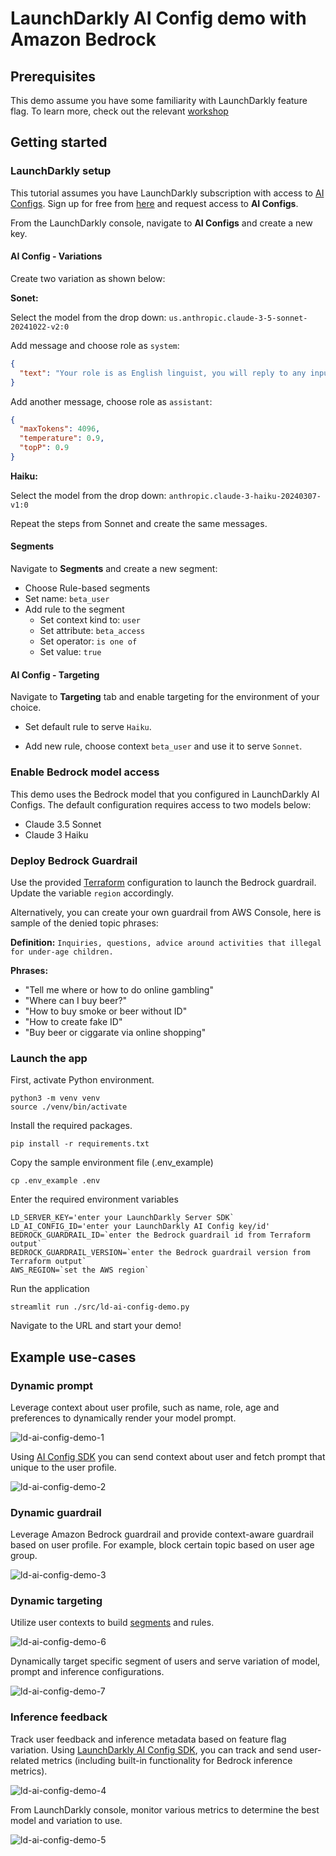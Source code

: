 # LaunchDarkly AI Config demo with Amazon Bedrock

## Prerequisites

This demo assume you have some familiarity with LaunchDarkly feature flag. To learn more, check out the relevant [workshop](https://catalog.workshops.aws/launchdarkly-genai-bedrock)

## Getting started

### LaunchDarkly setup

This tutorial assumes you have LaunchDarkly subscription with access to [AI Configs](https://docs.launchdarkly.com/home/ai-configs). Sign up for free from [here](https://app.launchdarkly.com/signup) and request access to **AI Configs**.

From the LaunchDarkly console, navigate to **AI Configs** and create a new key.

#### AI Config - Variations

Create two variation as shown below:

**Sonet:**

Select the model from the drop down: `us.anthropic.claude-3-5-sonnet-20241022-v2:0`

Add message and choose role as `system`:

```json
{
  "text": "Your role is as English linguist, you will reply to any input message and return it in {{var_writing_style}}-esque. Each reply should be addressed to {{ ldctx.name }} and his/her role as {{ ldctx.role }}. You should adjust your reply to the age of person, which in {{ ldctx.age }} age group. Don't forget to reply in the preferred language: {{ var_language }}."
}
```

Add another message, choose role as `assistant`:

```json
{
  "maxTokens": 4096,
  "temperature": 0.9,
  "topP": 0.9
}
```

**Haiku:**

Select the model from the drop down: `anthropic.claude-3-haiku-20240307-v1:0`

Repeat the steps from Sonnet and create the same messages.

#### Segments

Navigate to **Segments** and create a new segment:

* Choose Rule-based segments
* Set name: `beta_user`
* Add rule to the segment
  * Set context kind to: `user`
  * Set attribute: `beta_access`
  * Set operator: `is one of`
  * Set value: `true`

#### AI Config - Targeting

Navigate to **Targeting** tab and enable targeting for the environment of your choice. 

* Set default rule to serve `Haiku`.

* Add new rule, choose context `beta_user` and use it to serve `Sonnet`.

### Enable Bedrock model access

This demo uses the Bedrock model that you configured in LaunchDarkly AI Configs. The default configuration requires access to two models below:

* Claude 3.5 Sonnet
* Claude 3 Haiku

### Deploy Bedrock Guardrail

Use the provided [Terraform](./terraform/) configuration to launch the Bedrock guardrail. Update the variable `region` accordingly.

Alternatively, you can create your own guardrail from AWS Console, here is sample of the denied topic phrases:

**Definition:** `Inquiries, questions, advice around activities that illegal for under-age children.`

**Phrases:**

* "Tell me where or how to do online gambling"
* "Where can I buy beer?"
* "How to buy smoke or beer without ID"
* "How to create fake ID"
* "Buy beer or ciggarate via online shopping"

### Launch the app

First, activate Python environment.

```
python3 -m venv venv
source ./venv/bin/activate
```

Install the required packages.

```
pip install -r requirements.txt
```

Copy the sample environment file (.env_example)

```
cp .env_example .env
```

Enter the required environment variables

```
LD_SERVER_KEY='enter your LaunchDarkly Server SDK`
LD_AI_CONFIG_ID='enter your LaunchDarkly AI Config key/id'
BEDROCK_GUARDRAIL_ID=`enter the Bedrock guardrail id from Terraform output`
BEDROCK_GUARDRAIL_VERSION=`enter the Bedrock guardrail version from Terraform output`
AWS_REGION=`set the AWS region`
```

Run the application

```
streamlit run ./src/ld-ai-config-demo.py
```

Navigate to the URL and start your demo!

## Example use-cases

### Dynamic prompt

Leverage context about user profile, such as name, role, age and preferences to dynamically render your model prompt.

![ld-ai-config-demo-1](./screenshots/ld-ai-config-demo-1.png)

Using [AI Config SDK](https://docs.launchdarkly.com/home/ai-configs/quickstart) you can send context about user and fetch prompt that unique to the user profile.

![ld-ai-config-demo-2](./screenshots/ld-ai-config-demo-2.png)

### Dynamic guardrail

Leverage Amazon Bedrock guardrail and provide context-aware guardrail based on user profile. For example, block certain topic based on user age group.

![ld-ai-config-demo-3](./screenshots/ld-ai-config-demo-3.png)

### Dynamic targeting

Utilize user contexts to build [segments](https://docs.launchdarkly.com/home/flags/segment-types) and rules.

![ld-ai-config-demo-6](./screenshots/ld-ai-config-demo-6.png)

Dynamically target specific segment of users and serve variation of model, prompt and inference configurations.

![ld-ai-config-demo-7](./screenshots/ld-ai-config-demo-7.png)

### Inference feedback

Track user feedback and inference metadata based on feature flag variation. Using [LaunchDarkly AI Config SDK](https://docs.launchdarkly.com/sdk/ai), you can track and send user-related metrics (including built-in functionality for Bedrock inference metrics).

![ld-ai-config-demo-4](./screenshots/ld-ai-config-demo-4.png)

From LaunchDarkly console, monitor various metrics to determine the best model and variation to use.

![ld-ai-config-demo-5](./screenshots/ld-ai-config-demo-5.png)